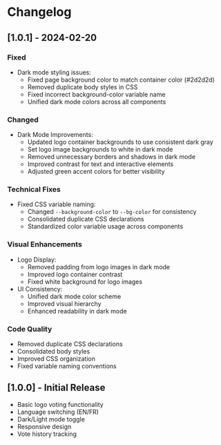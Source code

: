 # Changelog

## [1.0.1] - 2024-02-20

### Fixed
- Dark mode styling issues:
  - Fixed page background color to match container color (#2d2d2d)
  - Removed duplicate body styles in CSS
  - Fixed incorrect background-color variable name
  - Unified dark mode colors across all components

### Changed
- Dark Mode Improvements:
  - Updated logo container backgrounds to use consistent dark gray
  - Set logo image backgrounds to white in dark mode
  - Removed unnecessary borders and shadows in dark mode
  - Improved contrast for text and interactive elements
  - Adjusted green accent colors for better visibility

### Technical Fixes
- Fixed CSS variable naming:
  - Changed `--background-color` to `--bg-color` for consistency
  - Consolidated duplicate CSS declarations
  - Standardized color variable usage across components

### Visual Enhancements
- Logo Display:
  - Removed padding from logo images in dark mode
  - Improved logo container contrast
  - Fixed white background for logo images
- UI Consistency:
  - Unified dark mode color scheme
  - Improved visual hierarchy
  - Enhanced readability in dark mode

### Code Quality
- Removed duplicate CSS declarations
- Consolidated body styles
- Improved CSS organization
- Fixed variable naming conventions

## [1.0.0] - Initial Release

- Basic logo voting functionality
- Language switching (EN/FR)
- Dark/Light mode toggle
- Responsive design
- Vote history tracking 